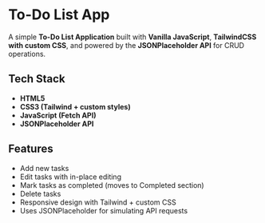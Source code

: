 # To-Do List App  

A simple **To-Do List Application** built with **Vanilla JavaScript**, **TailwindCSS with custom CSS**, and powered by the **JSONPlaceholder API** for CRUD operations.

## Tech Stack  
- **HTML5**  
- **CSS3 (Tailwind + custom styles)**  
- **JavaScript (Fetch API)**  
- **JSONPlaceholder API**

## Features  
- Add new tasks  
- Edit tasks with in-place editing  
- Mark tasks as completed (moves to Completed section)  
- Delete tasks  
- Responsive design with Tailwind + custom CSS  
- Uses JSONPlaceholder for simulating API requests  
